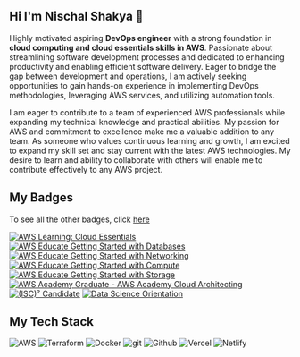 ## Hi I'm Nischal Shakya 👋

Highly motivated aspiring **DevOps engineer** with a strong foundation in **cloud computing and cloud essentials skills in AWS**. Passionate about streamlining software development processes and dedicated to enhancing productivity and enabling efficient software delivery. Eager to bridge the gap between development and operations, I am actively seeking opportunities to gain hands-on experience in implementing DevOps methodologies, leveraging AWS services, and utilizing automation tools.

I am eager to contribute to a team of experienced AWS professionals while expanding my technical knowledge and practical abilities. My passion for AWS and commitment to excellence make me a valuable addition to any team. As someone who values continuous learning and growth, I am excited to expand my skill set and stay current with the latest AWS technologies. My desire to learn and ability to collaborate with others will enable me to contribute effectively to any AWS project.

## My Badges

To see all the other badges, click [here](https://www.credly.com/users/nischal-shakya/badges)

<!--START_SECTION:badges-->
[![AWS Learning: Cloud Essentials](https://images.credly.com/size/110x110/images/ec621e2a-c8f0-4459-806c-ae11829d372a/image.png)](http://www.credly.com/badges/7cdacbd2-b15b-4f2e-9afb-646d235e2839 "AWS Learning: Cloud Essentials")
[![AWS Educate Getting Started with Databases](https://images.credly.com/size/110x110/images/6f135924-7645-4bd2-ab68-3bc0b49c7e27/image.png)](http://www.credly.com/badges/34ccca93-5c2e-44bf-ae38-248b9a818568 "AWS Educate Getting Started with Databases")
[![AWS Educate Getting Started with Networking](https://images.credly.com/size/110x110/images/979e42e2-1d32-4d21-97ea-53d991ea50fb/image.png)](http://www.credly.com/badges/6b92138d-88f6-43b5-98e4-030564e2896d "AWS Educate Getting Started with Networking")
[![AWS Educate Getting Started with Compute](https://images.credly.com/size/110x110/images/9358115e-ead7-47c2-91e2-165b6a650a1b/image.png)](http://www.credly.com/badges/47f14b05-0233-470e-9a9c-4eb886b020ac "AWS Educate Getting Started with Compute")
[![AWS Educate Getting Started with Storage](https://images.credly.com/size/110x110/images/5bf37709-4b69-4cdc-9edc-af7b3370d427/image.png)](http://www.credly.com/badges/a00aab85-1700-4ebf-b9b5-3e5f5686101f "AWS Educate Getting Started with Storage")
[![AWS Academy Graduate - AWS Academy Cloud Architecting](https://images.credly.com/size/110x110/images/2f7b0627-48a0-4894-8d46-3245bdfe0463/image.png)](http://www.credly.com/badges/d493ff24-20e8-47dd-b981-0e7c2b872017 "AWS Academy Graduate - AWS Academy Cloud Architecting")
[![(ISC)² Candidate](https://images.credly.com/size/110x110/images/3829db50-49a8-4f30-85c5-639ffc4a7b2f/image.png)](http://www.credly.com/badges/e5c19529-d0f5-485a-a285-064dcceb5c6e "(ISC)² Candidate")
[![Data Science Orientation](https://images.credly.com/size/110x110/images/5fc2d535-e716-46c4-881a-f4822b8da0e5/Cognitive_Class_-_What_is_Data_Science.png)](http://www.credly.com/badges/ce261b8b-c88c-45fc-8618-0e5d5dc2bb1f "Data Science Orientation")
<!--END_SECTION:badges-->

## My Tech Stack

![AWS](https://img.shields.io/badge/AWS-%23FF9900.svg?style=for-the-badge&logo=amazon-aws&logoColor=white)
![Terraform](https://img.shields.io/badge/terraform-%235835CC.svg?style=for-the-badge&logo=terraform&logoColor=white)
![Docker](https://img.shields.io/badge/docker-%230db7ed.svg?style=for-the-badge&logo=docker&logoColor=white)
![git](https://img.shields.io/badge/-Git-F05032?style=for-the-badge&logo=git&logoColor=white)
![Github](https://img.shields.io/badge/github-%23121011.svg?style=for-the-badge&logo=github&logoColor=white)
![Vercel](https://img.shields.io/badge/vercel-%23000000.svg?style=for-the-badge&logo=vercel&logoColor=white)
![Netlify](https://img.shields.io/badge/netlify-%23000000.svg?style=for-the-badge&logo=netlify&logoColor=#00C7B7)
